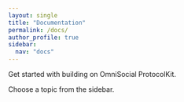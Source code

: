 ```yaml
---
layout: single
title: "Documentation"
permalink: /docs/
author_profile: true
sidebar:
  nav: "docs"
---
```


Get started with building on OmniSocial ProtocolKit.

Choose a topic from the sidebar.
